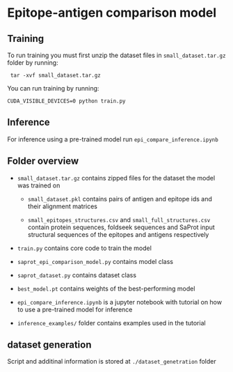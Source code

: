 # Epitope-antigen comparison model

## Training
To run training you must first unzip the dataset files in `small_dataset.tar.gz` folder by running:
```
 tar -xvf small_dataset.tar.gz
```
You can run training by running:
```
CUDA_VISIBLE_DEVICES=0 python train.py
```

## Inference
For inference using a pre-trained model run `epi_compare_inference.ipynb`

## Folder overview
* `small_dataset.tar.gz` contains zipped files for the dataset the model was trained on

    * `small_dataset.pkl` contains pairs of antigen and epitope ids and their alignment matrices

    * `small_epitopes_structures.csv`  and `small_full_structures.csv` contain protein sequences, foldseek sequences and SaProt input structural sequences of the epitopes and antigens respectively

* `train.py` contains core code to train the model
* `saprot_epi_comparison_model.py` contains model class
* `saprot_dataset.py` contains dataset class
* `best_model.pt` contains weights of the best-performing model
* `epi_compare_inference.ipynb` is a jupyter notebook with tutorial on how to use a pre-trained model for inference
* `inference_examples/` folder contains examples used in the tutorial

## dataset generation
Script and additinal information is stored at `./dataset_genetration` folder